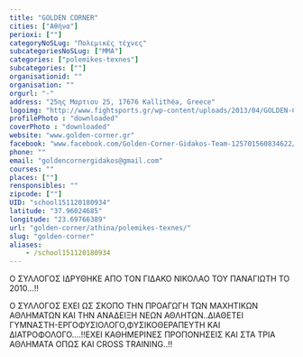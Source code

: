 ```yaml
---
title: "GOLDEN CORNER"
cities: ["Αθήνα"]
perioxi: [""]
categoryNoSLug: "Πολεμικές τέχνες"
subcategoriesNoSLug: ["MMA"]
categories: ["polemikes-texnes"]
subcategories: [""]
organisationid: ""
organisation: ""
orgurl: "-"
address: "25ης Μαρτιου 25, 17676 Kallithéa, Greece"
logoimg: "http://www.fightsports.gr/wp-content/uploads/2013/04/GOLDEN-CORNER.jpg"
profilePhoto : "downloaded"
coverPhoto : "downloaded"
website: "www.golden-corner.gr"
facebook: "www.facebook.com/Golden-Corner-Gidakos-Team-125701560834622/"
phone: ""
email: "goldencornergidakos@gmail.com"
courses: ""
places: [""]
rensponsibles: ""
zipcode: [""]
UID: "school151120180934"
latitude: "37.96024685"
longitude: "23.69766389"
url: "golden-corner/athina/polemikes-texnes/"
slug: "golden-corner"
aliases:
    - /school151120180934
---
```



Ο ΣΥΛΛΟΓΟΣ ΙΔΡΥΘΗΚΕ ΑΠΟ ΤΟΝ ΓΙΔΑΚΟ ΝΙΚΟΛΑΟ ΤΟΥ ΠΑΝΑΓΙΩΤΗ ΤΟ 2010...!!

Ο ΣΥΛΛΟΓΟΣ ΕΧΕΙ ΩΣ ΣΚΟΠΟ ΤΗΝ ΠΡΟΑΓΩΓΗ ΤΩΝ ΜΑΧΗΤΙΚΩΝ ΑΘΛΗΜΑΤΩΝ ΚΑΙ ΤΗΝ ΑΝΑΔΕΙΞΗ ΝΕΩΝ ΑΘΛΗΤΩΝ..ΔΙΑΘΕΤΕΙ ΓΥΜΝΑΣΤΗ-ΕΡΓΟΦΥΣΙΟΛΟΓΟ,ΦΥΣΙΚΟΘΕΡΑΠΕΥΤΗ ΚΑΙ ΔΙΑΤΡΟΦΟΛΟΓΟ....!!ΕΧΕΙ ΚΑΘΗΜΕΡΙΝΕΣ ΠΡΟΠΟΝΗΣΕΙΣ ΚΑΙ ΣΤΑ ΤΡΙΑ ΑΘΛΗΜΑΤΑ ΟΠΩΣ ΚΑΙ CROSS TRAINING..!!